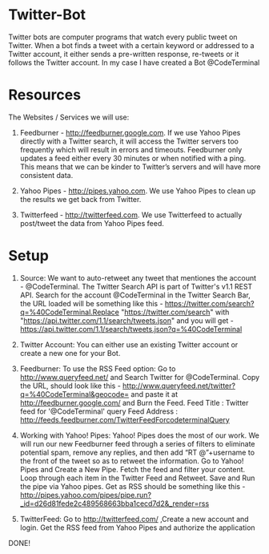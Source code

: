 Twitter-Bot
===========

Twitter bots are computer programs that watch every public tweet on Twitter. When a bot finds a tweet with a certain keyword or addressed to a Twitter account, it either sends a pre-written response, re-tweets or it follows the Twitter account.
In my case I have created a Bot @CodeTerminal

Resources 
=========
The Websites / Services we will use:

1. Feedburner - http://feedburner.google.com.  If we use Yahoo Pipes directly with a Twitter search, it will access the Twitter servers too frequently which will result in errors and timeouts.  Feedburner only updates a feed either every 30 minutes or when notified with a ping. This means that we can be kinder to Twitter’s servers and will have more consistent data.  

2. Yahoo Pipes - http://pipes.yahoo.com.   We use Yahoo Pipes to clean up the results we get back from Twitter.

3. Twitterfeed - http://twitterfeed.com.  We use Twitterfeed to actually post/tweet the data from Yahoo Pipes feed.

Setup 
=========
1. Source:
We want to auto-retweet any tweet that mentiones the account - @CodeTerminal. The Twitter Search API is part of Twitter's v1.1 REST API. Search for the account @CodeTerminal in the Twitter Search Bar, the URL loaded will be something like this - https://twitter.com/search?q=%40CodeTerminal.Replace "https://twitter.com/search" with "https://api.twitter.com/1.1/search/tweets.json" and you will get -           https://api.twitter.com/1.1/search/tweets.json?q=%40CodeTerminal

2. Twitter Account:
You can either use an existing Twitter account or create a new one for your Bot.

3. Feedburner:
To use the RSS Feed option: 
Go to http://www.queryfeed.net/ and Search Twitter for @CodeTerminal. 
Copy the URL, should look like this - http://www.queryfeed.net/twitter?q=%40CodeTerminal&geocode= and paste it at http://feedburner.google.com/ and Burn the Feed.
Feed Title : Twitter feed for '@CodeTerminal' query
Feed Address : http://feeds.feedburner.com/TwitterFeedForcodeterminalQuery

4. Working with Yahoo! Pipes:
Yahoo! Pipes does the most of our work. We will run our new Feedburner feed through a series of filters to eliminate potential spam, remove any replies, and then add “RT @”+username to the front of the tweet so as to retweet the information.
Go to Yahoo! Pipes and Create a New Pipe.
Fetch the feed and filter your content.
Loop through each item in the Twitter Feed and Retweet.
Save and Run the pipe via Yahoo pipes.
Get as RSS should be something like this - http://pipes.yahoo.com/pipes/pipe.run?_id=d26d81fede2c489568663bba1cecd7d2&_render=rss

5. TwitterFeed:
Go to http://twitterfeed.com/ ,Create a new account and login.
Get the RSS feed from Yahoo Pipes and authorize the application

DONE!
